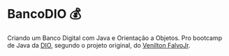 # BancoDIO 💰

Criando um Banco Digital com Java e Orientação a Objetos. Pro bootcamp de Java da [DIO](https://web.dio.me), segundo o projeto original, do [Venilton FalvoJr](https://github.com/falvojr/lab-banco-digital-oo).
